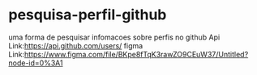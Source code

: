 # pesquisa-perfil-github
uma forma de pesquisar infomacoes sobre perfis no github
Api Link:https://api.github.com/users/
figma Link:https://www.figma.com/file/BKpe8fTqK3rawZO9CEuW37/Untitled?node-id=0%3A1
